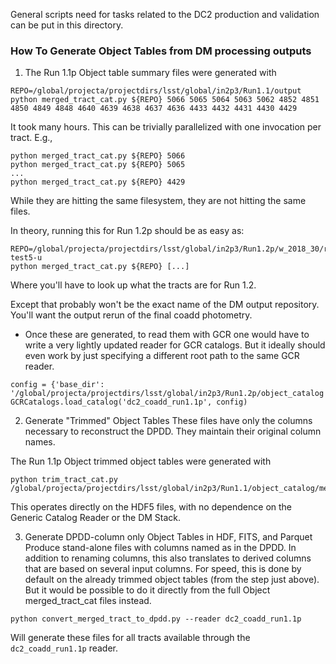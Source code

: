 General scripts need for tasks related to the DC2 production and
validation can be put in this directory.

### How To Generate Object Tables from DM processing outputs
1. The Run 1.1p Object table summary files were generated with

```
REPO=/global/projecta/projectdirs/lsst/global/in2p3/Run1.1/output
python merged_tract_cat.py ${REPO} 5066 5065 5064 5063 5062 4852 4851 4850 4849 4848 4640 4639 4638 4637 4636 4433 4432 4431 4430 4429
```

It took many hours.
This can be trivially parallelized with one invocation per tract.  E.g.,

```
python merged_tract_cat.py ${REPO} 5066
python merged_tract_cat.py ${REPO} 5065
...
python merged_tract_cat.py ${REPO} 4429
```

While they are hitting the same filesystem, they are not hitting the same files.

In theory, running this for Run 1.2p should be as easy as:

```
REPO=/global/projecta/projectdirs/lsst/global/in2p3/Run1.2p/w_2018_30/rerun/coadd-test5-u
python merged_tract_cat.py ${REPO} [...]
```

Where you'll have to look up what the tracts are for Run 1.2.

Except that probably won't be the exact name of the DM output repository.  You'll want the output rerun of the final coadd photometry.

* Once these are generated, to read them with GCR one would have to write a very lightly updated reader for GCR catalogs.  But it ideally should even work by just specifying a different root path to the same GCR reader.

```
config = {'base_dir': '/global/projecta/projectdirs/lsst/global/in2p3/Run1.2p/object_catalog'}
GCRCatalogs.load_catalog('dc2_coadd_run1.1p', config)
```

2. Generate "Trimmed" Object Tables
These files have only the columns necessary to reconstruct the DPDD.
They maintain their original column names.  

The Run 1.1p Object trimmed object tables were generated with

```
python trim_tract_cat.py /global/projecta/projectdirs/lsst/global/in2p3/Run1.1/object_catalog/merged_tract_cat_*.hdf5
```

This operates directly on the HDF5 files, with no dependence on the Generic Catalog Reader or the DM Stack.

3. Generate DPDD-column only Object Tables in HDF, FITS, and Parquet
Produce stand-alone files with columns named as in the DPDD.
In addition to renaming columns, this also translates to derived columns that are based on several input columns.
For speed, this is done by default on the already trimmed object tables (from the step just above).  But it would be possible to do it directly from the full Object merged_tract_cat files instead.

```
python convert_merged_tract_to_dpdd.py --reader dc2_coadd_run1.1p
```

Will generate these files for all tracts available through the `dc2_coadd_run1.1p` reader. 
